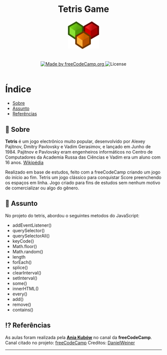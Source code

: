 
<h1 align="center">
    Tetris Game
 </h1>
 <h3 align="center">
    <img alt="Logo" title="#logo" width="100px" src="https://github.com/elvissouza/tetris-game/blob/master/assets/logo.png">
    <br><br>
</h3>
<p align="center">
  <a href="https://www.freecodecamp.org/">
    <img alt="Made by freeCodeCamp.org" src="https://img.shields.io/badge/license-freeCodeCamp-blue">
  </a>
  <a>
  <img alt="License" src="https://img.shields.io/badge/license-MIT-blueviolet">
  <br><br>
</p>
 
 # Índice

- [Sobre](#sobre)
- [Assunto](#assunto)
- [Referências](#referencia)

<a id="sobre"></a>

## :bookmark: Sobre

<strong>Tetris</strong>  é um jogo electrônico muito popular, desenvolvido por Alexey Pajitnov, Dmitry Pavlovsky e Vadim Gerasimov, e lançado em Junho de 1984. Pajitnov e Pavlovsky eram engenheiros informáticos no Centro de Computadores da Academia Russa das Ciências e Vadim era um aluno com 16 anos. [Wikipédia](https://pt.wikipedia.org/wiki/Tetris)

Realizado em base de estudos, feito com a freeCodeCamp criando um jogo do início ao fim. Tetris um jogo clássico para conquistar Score preenchendo os espaços em linha. Jogo criado para fins de estudos sem nenhum motivo de  comercializar ou algo do gênero.


<a id="assunto"></a>

## 📝 Assunto

No projeto do tetris, abordou o seguintes metodos do JavaScript:

* addEventListener()
* querySelector()
* querySelectorAll()
* keyCode()
* Math.floor()
* Math.random()
* length
* forEach()
* splice()
* clearInterval()
* setInterval()
* some()
* innerHTML()
* every()
* add()
* remove()
* contains()

<a id="referencia"></a>

## ⁉️ Referências

As aulas foram realizada pela **[Ania Kubów](https://github.com/kubowania)** no canal da **freeCodeCamp**.
Canal citado no projeto: [freeCodeCamp](https://www.youtube.com/channel/UC8butISFwT-Wl7EV0hUK0BQ)
Creditos: [DanielWeiner](https://codepen.io/DanielWeiner/full/iFadn)

---
